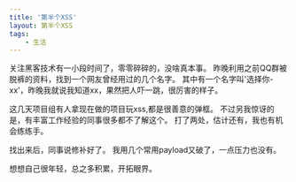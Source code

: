 ```yaml
---
title: '第半个XSS'
layout: 第半个XSS
tags:
    - 生活
---
```


关注黑客技术有一小段时间了，零零碎碎的，没啥真本事。
昨晚利用之前QQ群被脱裤的资料，找到一个网友曾经用过的几个名字。
其中有一个名字叫'选择你-xx'，昨晚我就说我知道xx，果然把人吓一跳，很厉害的样子。

这几天项目组有人拿现在做的项目玩xss,都是很善意的弹框。
不过另我惊讶的是，有丰富工作经验的同事很多都不了解这个。
打了两处，估计还有，我也有机会练练手。

找出来后，同事说修补好了。
我用几个常用payload又破了，一点压力也没有。

想想自己很年轻，总之多积累，开拓眼界。
